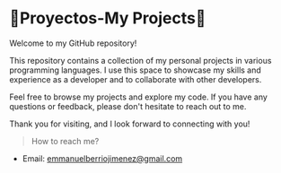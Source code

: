 # 👾Proyectos-My Projects👾

Welcome to my GitHub repository!

This repository contains a collection of my personal projects in various programming languages. I use this space to showcase my skills and experience as a developer and to collaborate with other developers.

Feel free to browse my projects and explore my code. If you have any questions or feedback, please don't hesitate to reach out to me.

Thank you for visiting, and I look forward to connecting with you!

>  How to reach me?
- Email: emmanuelberriojimenez@gmail.com
